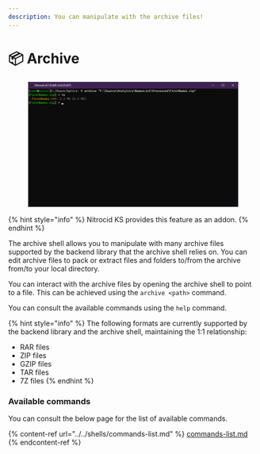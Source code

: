 ```yaml
---
description: You can manipulate with the archive files!
---
```


# 📦 Archive

<figure><img src="../../../../.gitbook/assets/023-archive.png" alt=""><figcaption></figcaption></figure>

{% hint style="info" %}
Nitrocid KS provides this feature as an addon.
{% endhint %}

The archive shell allows you to manipulate with many archive files supported by the backend library that the archive shell relies on. You can edit archive files to pack or extract files and folders to/from the archive from/to your local directory.

You can interact with the archive files by opening the archive shell to point to a file. This can be achieved using the `archive <path>` command.

You can consult the available commands using the `help` command.

{% hint style="info" %}
The following formats are currently supported by the backend library and the archive shell, maintaining the 1:1 relationship:

* RAR files
* ZIP files
* GZIP files
* TAR files
* 7Z files
{% endhint %}

### Available commands

You can consult the below page for the list of available commands.

{% content-ref url="../../shells/commands-list.md" %}
[commands-list.md](../../shells/commands-list.md)
{% endcontent-ref %}
